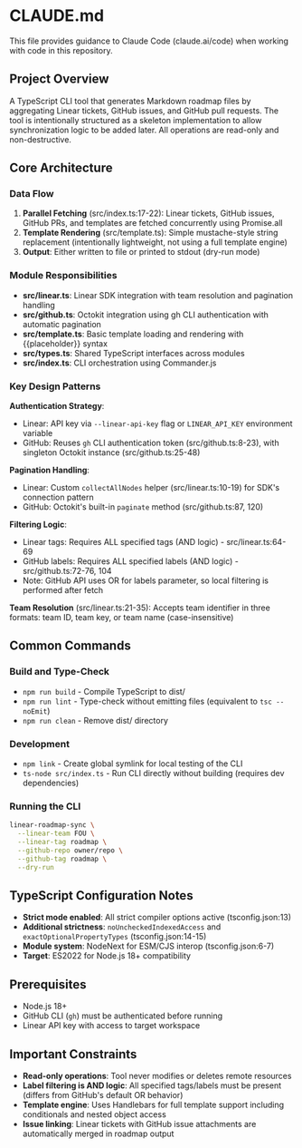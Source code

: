 # CLAUDE.md

This file provides guidance to Claude Code (claude.ai/code) when working with code in this repository.

## Project Overview

A TypeScript CLI tool that generates Markdown roadmap files by aggregating Linear tickets, GitHub issues, and GitHub pull requests. The tool is intentionally structured as a skeleton implementation to allow synchronization logic to be added later. All operations are read-only and non-destructive.

## Core Architecture

### Data Flow
1. **Parallel Fetching** (src/index.ts:17-22): Linear tickets, GitHub issues, GitHub PRs, and templates are fetched concurrently using Promise.all
2. **Template Rendering** (src/template.ts): Simple mustache-style string replacement (intentionally lightweight, not using a full template engine)
3. **Output**: Either written to file or printed to stdout (dry-run mode)

### Module Responsibilities
- **src/linear.ts**: Linear SDK integration with team resolution and pagination handling
- **src/github.ts**: Octokit integration using gh CLI authentication with automatic pagination
- **src/template.ts**: Basic template loading and rendering with {{placeholder}} syntax
- **src/types.ts**: Shared TypeScript interfaces across modules
- **src/index.ts**: CLI orchestration using Commander.js

### Key Design Patterns

**Authentication Strategy**:
- Linear: API key via `--linear-api-key` flag or `LINEAR_API_KEY` environment variable
- GitHub: Reuses `gh` CLI authentication token (src/github.ts:8-23), with singleton Octokit instance (src/github.ts:25-48)

**Pagination Handling**:
- Linear: Custom `collectAllNodes` helper (src/linear.ts:10-19) for SDK's connection pattern
- GitHub: Octokit's built-in `paginate` method (src/github.ts:87, 120)

**Filtering Logic**:
- Linear tags: Requires ALL specified tags (AND logic) - src/linear.ts:64-69
- GitHub labels: Requires ALL specified labels (AND logic) - src/github.ts:72-76, 104
- Note: GitHub API uses OR for labels parameter, so local filtering is performed after fetch

**Team Resolution** (src/linear.ts:21-35):
Accepts team identifier in three formats: team ID, team key, or team name (case-insensitive)

## Common Commands

### Build and Type-Check
- `npm run build` - Compile TypeScript to dist/
- `npm run lint` - Type-check without emitting files (equivalent to `tsc --noEmit`)
- `npm run clean` - Remove dist/ directory

### Development
- `npm link` - Create global symlink for local testing of the CLI
- `ts-node src/index.ts` - Run CLI directly without building (requires dev dependencies)

### Running the CLI
```bash
linear-roadmap-sync \
  --linear-team FOU \
  --linear-tag roadmap \
  --github-repo owner/repo \
  --github-tag roadmap \
  --dry-run
```

## TypeScript Configuration Notes

- **Strict mode enabled**: All strict compiler options active (tsconfig.json:13)
- **Additional strictness**: `noUncheckedIndexedAccess` and `exactOptionalPropertyTypes` (tsconfig.json:14-15)
- **Module system**: NodeNext for ESM/CJS interop (tsconfig.json:6-7)
- **Target**: ES2022 for Node.js 18+ compatibility

## Prerequisites

- Node.js 18+
- GitHub CLI (`gh`) must be authenticated before running
- Linear API key with access to target workspace

## Important Constraints

- **Read-only operations**: Tool never modifies or deletes remote resources
- **Label filtering is AND logic**: All specified tags/labels must be present (differs from GitHub's default OR behavior)
- **Template engine**: Uses Handlebars for full template support including conditionals and nested object access
- **Issue linking**: Linear tickets with GitHub issue attachments are automatically merged in roadmap output
